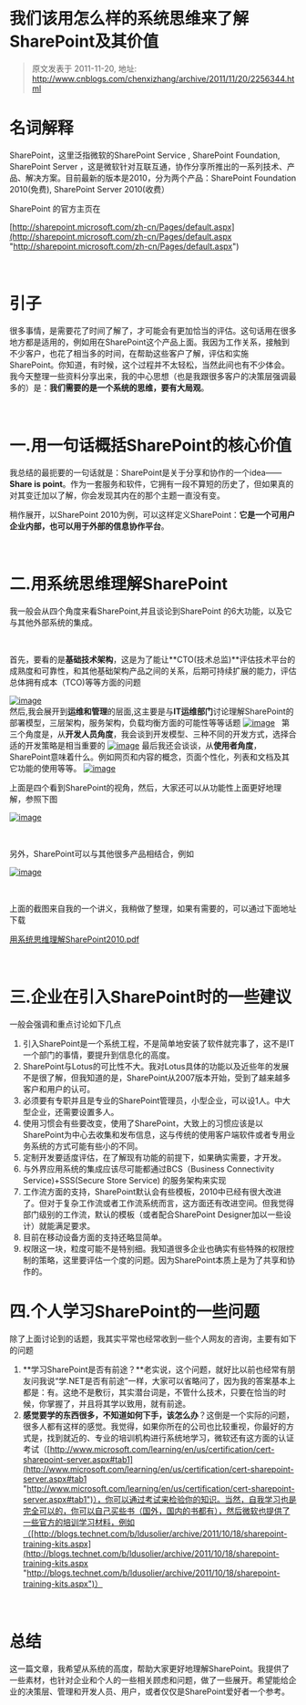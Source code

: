 # 我们该用怎么样的系统思维来了解SharePoint及其价值 
> 原文发表于 2011-11-20, 地址: http://www.cnblogs.com/chenxizhang/archive/2011/11/20/2256344.html 


名词解释
====

 SharePoint，这里泛指微软的SharePoint Service , SharePoint Foundation, SharePoint Server ，这是微软针对互联互通，协作分享所推出的一系列技术、产品、解决方案。目前最新的版本是2010，分为两个产品：SharePoint Foundation 2010(免费), SharePoint Server 2010(收费）

 SharePoint 的官方主页在

 [http://sharepoint.microsoft.com/zh-cn/Pages/default.aspx](http://sharepoint.microsoft.com/zh-cn/Pages/default.aspx "http://sharepoint.microsoft.com/zh-cn/Pages/default.aspx")

  

 引子
==

 很多事情，是需要花了时间了解了，才可能会有更加恰当的评估。这句话用在很多地方都是适用的，例如用在SharePoint这个产品上面。我因为工作关系，接触到不少客户，也花了相当多的时间，在帮助这些客户了解，评估和实施SharePoint。你知道，有时候，这个过程并不太轻松，当然此间也有不少体会。我今天整理一些资料分享出来，我的中心思想（也是我跟很多客户的决策层强调最多的）是：**我们需要的是一个系统的思维，要有大局观**。

  

 一.用一句话概括SharePoint的核心价值
=======================

 我总结的最扼要的一句话就是：SharePoint是关于分享和协作的一个idea—— **Share is point**。作为一套服务和软件，它拥有一段不算短的历史了，但如果真的对其变迁加以了解，你会发现其内在的那个主题一直没有变。

 稍作展开，以SharePoint 2010为例，可以这样定义SharePoint：**它是一个可用户企业内部，也可以用于外部的信息协作平台**。

  

 二.用系统思维理解SharePoint
===================

 我一般会从四个角度来看SharePoint,并且谈论到SharePoint 的6大功能，以及它与其他外部系统的集成。

  

 首先，要看的是**基础技术架构**，这是为了能让**CTO(技术总监)**评估技术平台的成熟度和可靠性，和其他基础架构产品之间的关系，后期可持续扩展的能力，评估总体拥有成本（TCO)等等方面的问题

 [![image](http://images.cnblogs.com/cnblogs_com/chenxizhang/201111/20111120184925575.png "image")](http://images.cnblogs.com/cnblogs_com/chenxizhang/201111/201111201849253116.png)  
 然后,我会展开到**运维和管理**的层面,这主要是与**IT运维部门**讨论理解SharePoint的部署模型，三层架构，服务架构，负载均衡方面的可能性等等话题 [![image](http://images.cnblogs.com/cnblogs_com/chenxizhang/201111/201111201849269396.png "image")](http://images.cnblogs.com/cnblogs_com/chenxizhang/201111/201111201849254446.png)   第三个角度是，从**开发人员角度**，我会谈到开发模型、三种不同的开发方式，选择合适的开发策略是相当重要的 [![image](http://images.cnblogs.com/cnblogs_com/chenxizhang/201111/201111201849273441.png "image")](http://images.cnblogs.com/cnblogs_com/chenxizhang/201111/201111201849261871.png) 最后我还会谈谈，从**使用者角度**，SharePoint意味着什么。例如网页和内容的概念，页面个性化，列表和文档及其它功能的使用等等。 [![image](http://images.cnblogs.com/cnblogs_com/chenxizhang/201111/201111201849279264.png "image")](http://images.cnblogs.com/cnblogs_com/chenxizhang/201111/20111120184927377.png)  

 上面是四个看到SharePoint的视角，然后，大家还可以从功能性上面更好地理解，参照下图

 [![image](http://images.cnblogs.com/cnblogs_com/chenxizhang/201111/20111120184928834.png "image")](http://images.cnblogs.com/cnblogs_com/chenxizhang/201111/20111120184927867.png)

  

 另外，SharePoint可以与其他很多产品相结合，例如

 [![image](http://images.cnblogs.com/cnblogs_com/chenxizhang/201111/201111201849298476.png "image")](http://images.cnblogs.com/cnblogs_com/chenxizhang/201111/201111201849292164.png)

  

 上面的截图来自我的一个讲义，我稍做了整理，如果有需要的，可以通过下面地址下载

 [用系统思维理解SharePoint2010.pdf](http://files.cnblogs.com/chenxizhang/%E7%94%A8%E7%B3%BB%E7%BB%9F%E6%80%9D%E7%BB%B4%E7%90%86%E8%A7%A3SharePoint2010.pdf "用系统思维理解SharePoint2010.pdf")

  

 三.企业在引入SharePoint时的一些建议
=======================

 一般会强调和重点讨论如下几点

 1. 引入SharePoint是一个系统工程，不是简单地安装了软件就完事了，这不是IT一个部门的事情，要提升到信息化的高度。
2. SharePoint与Lotus的可比性不大。我对Lotus具体的功能以及近些年的发展不是很了解，但我知道的是，SharePoint从2007版本开始，受到了越来越多客户和用户的认可。
3. 必须要有专职并且是专业的SharePoint管理员，小型企业，可以设1人。中大型企业，还需要设置多人。
4. 使用习惯会有些要改变，使用了SharePoint，大致上的习惯应该是以SharePoint为中心去收集和发布信息，这与传统的使用客户端软件或者专用业务系统的方式可能有些小的不同。
5. 定制开发要适度评估，在了解现有功能的前提下，如果确实需要，才开发。
6. 与外界应用系统的集成应该尽可能都通过BCS（Business Connectivity Service)+SSS(Secure Store Service) 的服务架构来实现
7. 工作流方面的支持，SharePoint默认会有些模板，2010中已经有很大改进了。但对于复杂工作流或者工作流系统而言，这方面还有改进空间。但我觉得部门级别的工作流，默认的模板（或者配合SharePoint Designer加以一些设计）就能满足要求。
8. 目前在移动设备方面的支持还略显简单。
9. 权限这一块，粒度可能不是特别细。我知道很多企业也确实有些特殊的权限控制的策略，这里要评估一个度的问题。因为SharePoint本质上是为了共享和协作的。

 四.个人学习SharePoint的一些问题
=====================

 除了上面讨论到的话题，我其实平常也经常收到一些个人网友的咨询，主要有如下的问题

 1. **学习SharePoint是否有前途？**老实说，这个问题，就好比以前也经常有朋友问我说“学.NET是否有前途”一样，大家可以省略问了，因为我的答案基本上都是：有。这绝不是敷衍，其实潜台词是，不管什么技术，只要在恰当的时候，你掌握了，并且将其学以致用，就有前途。
2. **感觉要学的东西很多，不知道如何下手，该怎么办**？这倒是一个实际的问题，很多人都有这样的感觉。我觉得，如果你所在的公司也比较重视，你最好的方式是，找到就近的、专业的培训机构进行系统地学习，微软还有这方面的认证考试（[http://www.microsoft.com/learning/en/us/certification/cert-sharepoint-server.aspx#tab1](http://www.microsoft.com/learning/en/us/certification/cert-sharepoint-server.aspx#tab1 "http://www.microsoft.com/learning/en/us/certification/cert-sharepoint-server.aspx#tab1")），你可以通过考试来检验你的知识。当然，自我学习也是完全可以的，你可以自己买些书（国外，国内的书都有），然后微软也提供了一些官方的培训学习材料，例如（[http://blogs.technet.com/b/ldusolier/archive/2011/10/18/sharepoint-training-kits.aspx](http://blogs.technet.com/b/ldusolier/archive/2011/10/18/sharepoint-training-kits.aspx "http://blogs.technet.com/b/ldusolier/archive/2011/10/18/sharepoint-training-kits.aspx")）

  

 总结
==

 这一篇文章，我希望从系统的高度，帮助大家更好地理解SharePoint。我提供了一些素材，也针对企业和个人的一些相关顾虑和问题，做了一些展开。希望能给企业的决策层、管理和开发人员、用户，或者仅仅是SharePoint爱好者一个参考。


















